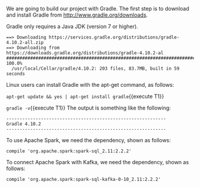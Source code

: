 We are going to build our project with Gradle. The first step is to download and install Gradle from http://www.gradle.org/downloads.

Gradle only requires a Java JDK (version 7 or higher).


```
==> Downloading https://services.gradle.org/distributions/gradle-4.10.2-all.zip
==> Downloading from https://downloads.gradle.org/distributions/gradle-4.10.2-al
######################################################################## 100.0%
  /usr/local/Cellar/gradle/4.10.2: 203 files, 83.7MB, built in 59 seconds
```

Linux users can install Gradle with the apt-get command, as follows:

`apt-get update && yes | apt-get install gradle`{{execute T1}} 
 

`gradle -v`{{execute T1}} 
The output is something like the following:

```
------------------------------------------------------------
Gradle 4.10.2
------------------------------------------------------------
```

To use Apache Spark, we need the dependency, shown as follows:

```
compile 'org.apache.spark:spark-sql_2.11:2.2.2'
```

To connect Apache Spark with Kafka, we need the dependency, shown as follows:

```
compile 'org.apache.spark:spark-sql-kafka-0-10_2.11:2.2.2'
```
